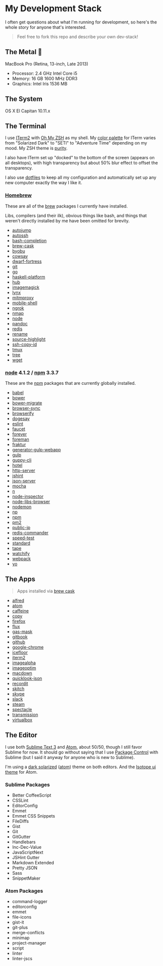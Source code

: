 # My Development Stack

I often get questions about what I'm running for development, so here's the whole story for anyone that's interested.

> Feel free to fork this repo and describe your own dev-stack!

## The Metal :metal:

MacBook Pro (Retina, 13-inch, Late 2013)
- Processor: 2.4 GHz Intel Core i5
- Memory: 16 GB 1600 MHz DDR3
- Graphics: Intel Iris 1536 MB

## The System

OS X El Capitan 10.11.x

## The Terminal

I use [ITerm2][iterm2] with [Oh My ZSH][ohmyzsh] as my shell. My [color palette][termcolors] for ITerm varies from "Solarized Dark" to "SETI" to "Adventure Time" depending on my mood. My ZSH theme is [purity][purity].

I also have ITerm set up "docked" to the bottom of the screen (appears on all desktops), with high transparency but about 50% blur effect to offset the transparency.

I also use [dotfiles][dotfiles] to keep all my configuration and automatically set up any new computer exactly the way I like it.

### [Homebrew][brew]

These are all of the [brew][brew] packages I currently have installed.

Libs, compilers (and their ilk), obvious things like bash, and things that weren't directly installed by me have been omitted for brevity.

- [autojump][autojump]
- [autossh][autossh]
- [bash-completion][bash-completion]
- [brew-cask][brew-cask]
- [byobu][byobu]
- [cowsay][cowsay]
- [dwarf-fortress][dwarf-fortress]
- [git][git]
- [go][go]
- [haskell-platform][haskell-platform]
- [hub][hub]
- [imagemagick][imagemagick]
- [lynx][lynx]
- [mitmproxy][mitmproxy]
- [mobile-shell][mobile-shell]
- [ngrok][ngrok]
- [nmap][nmap]
- [node][node]
- [pandoc][pandoc]
- [redis][redis]
- [rename][rename]
- [source-highlight][source-highlight]
- [ssh-copy-id][ssh-copy-id]
- [tmux][tmux]
- [tree][tree]
- [wget][wget]

### [node][nodejs] 4.1.2 / [npm][npm] 3.3.7

These are the [npm][npm] packages that are currently globally installed.

- [babel][babel]
- [bower][bower]
- [bower-migrate][bower-migrate]
- [browser-sync][browser-sync]
- [browserify][browserify]
- [dogesay][dogesay]
- [eslint][eslint]
- [faucet][faucet]
- [forever][forever]
- [foreman][foreman]
- [fraktur][fraktur]
- [generator-gulp-webapp][generator-gulp-webapp]
- [gulp][gulp]
- [guppy-cli][guppy-cli]
- [hotel][hotel]
- [http-server][http-server]
- [jshint][jshint]
- [json-server][json-server]
- [mocha][mocha]
- [n][n]
- [node-inspector][node-inspector]
- [node-libs-browser][node-libs-browser]
- [nodemon][nodemon]
- [np][np]
- [npm][npmnpm]
- [pm2][pm2]
- [public-ip][public-ip]
- [redis-commander][redis-commander]
- [speed-test][speed-test]
- [standard][standard]
- [tape][tape]
- [watchify][watchify]
- [webpack][webpack]
- [yo][yo]

## The Apps

> Apps installed via [brew cask][caskroom]

- [alfred][alfred]
- [atom][atom]
- [caffeine][caffeine]
- [copy][copy]
- [firefox][firefox]
- [flux][flux]
- [gas-mask][gas-mask]
- [gitbook][gitbook]
- [github][github]
- [google-chrome][google-chrome]
- [icefloor][icefloor]
- [iterm2][iterm2]
- [imagealpha][imagealpha]
- [imageoptim][imageoptim]
- [macdown][macdown]
- [quicklook-json][quicklook-json]
- [recordit][recordit]
- [skitch][skitch]
- [skype][skype]
- [slack][slack]
- [steam][steam]
- [spectacle][spectacle]
- [transmission][transmission]
- [virtualbox][virtualbox]

## The Editor

I use both [Sublime Text 3][sublimetext] and [Atom][atomio], about 50/50, though I still favor Sublime for now. It should go without saying that I use [Package Control][packagecontrol] with Sublime (but I said it anyway for anyone who is new to Sublime).

I'm using a [dark solarized][sublimesolar] ([atom][atomsolar]) theme on both editors. And the [Isotope ui theme][isotope] for Atom.

### Sublime Packages

- Better CoffeeScript
- CSSLint
- EditorConfig
- Emmet
- Emmet CSS Snippets
- FileDiffs
- Gist
- Git
- GitGutter
- Handlebars
- Inc-Dec-Value
- JavaScriptNext
- JSHint Gutter
- Markdown Extended
- Pretty JSON
- Sass
- SnippetMaker

### Atom Packages

- command-logger
- editorconfig
- emmet
- file-icons
- gist-it
- git-plus
- merge-conflicts
- minimap
- project-manager
- script
- linter
- linter-jscs

[brew]: http://brew.sh
[tree]: http://brewformulas.org/tree
[bash-completion]: http://brewformulas.org/bash-completion
[cowsay]: http://brewformulas.org/cowsay
[git]: http://brewformulas.org/git
[haskell-platform]: http://brewformulas.org/haskell-platform
[mitmproxy]: http://brewformulas.org/mitmproxy
[ngrok]: http://brewformulas.org/ngrok
[hub]: http://brewformulas.org/hub
[mobile-shell]: http://brewformulas.org/mobile-shell
[nmap]: http://brewformulas.org/nmap
[brew-cask]: http://brewformulas.org/brew-cask
[dwarf-fortress]: http://brewformulas.org/dwarf-fortress
[node]: http://brewformulas.org/node
[source-highlight]: http://brewformulas.org/source-highlight
[wget]: http://brewformulas.org/wget
[byobu]: http://brewformulas.org/byobu
[imagemagick]: http://brewformulas.org/imagemagick
[pandoc]: http://brewformulas.org/pandoc
[autojump]: http://brewformulas.org/autojump
[redis]: http://brewformulas.org/redis
[ssh-copy-id]: http://brewformulas.org/ssh-copy-id
[autossh]: http://brewformulas.org/autossh
[go]: http://brewformulas.org/go
[lynx]: http://brewformulas.org/lynx
[rename]: http://brewformulas.org/rename
[tmux]: http://brewformulas.org/tmux
[nodejs]: https://nodejs.org
[npm]: https://npmjs.com
[babel]: https://npmjs.com/babel
[bower]: https://npmjs.com/bower
[bower-migrate]: https://npmjs.com/bower-migrate
[dogesay]: https://npmjs.com/dogesay
[eslint]: https://npmjs.com/eslint
[faucet]: https://npmjs.com/faucet
[forever]: https://npmjs.com/forever
[foreman]: https://github.com/strongloop/node-foreman
[fraktur]: https://npmjs.com/fraktur
[generator-gulp-webapp]: https://npmjs.com/generator-gulp-webapp
[gulp]: https://npmjs.com/gulp
[guppy-cli]: https://npmjs.com/guppy-cli
[hotel]: https://npmjs.com/hotel
[http-server]: https://npmjs.com/http-server
[jshint]: https://npmjs.com/jshint
[json-server]: https://npmjs.com/json-server
[mocha]: https://npmjs.com/mocha
[n]: https://npmjs.com/n
[node-inspector]: https://npmjs.com/node-inspector
[node-libs-browser]: https://npmjs.com/node-libs-browser
[nodemon]: https://npmjs.com/nodemon
[npmnpm]: https://npmjs.com/npm
[pm2]: https://npmjs.com/pm2
[redis-commander]: https://npmjs.com/redis-commander
[standard]: https://npmjs.com/standard
[tape]: https://npmjs.com/tape
[webpack]: https://npmjs.com/webpack
[yo]: https://npmjs.com/yo
[caskroom]: http://caskroom.io
[caffeine]: http://caskroom.io/search?q=caffeine
[alfred]: http://caskroom.io/search?q=alfred
[atom]: http://caskroom.io/search?q=atom
[copy]: http://caskroom.io/search?q=copy
[firefox]: http://caskroom.io/search?q=firefox
[flux]: http://caskroom.io/search?q=flux
[gas-mask]: http://caskroom.io/search?q=gas-mask
[gitbook]: http://caskroom.io/search?q=gitbook
[github]: http://caskroom.io/search?q=github
[google-chrome]: http://caskroom.io/search?q=google-chrome
[icefloor]: http://caskroom.io/search?q=icefloor
[iterm2]: http://caskroom.io/search?q=iterm2
[imagealpha]: http://caskroom.io/search?q=imagealpha
[imageoptim]: http://caskroom.io/search?q=imageoptim
[macdown]: http://caskroom.io/search?q=macdown
[quicklook-json]: http://caskroom.io/search?q=quicklook-json
[recordit]: http://caskroom.io/search?q=recordit
[skitch]: http://caskroom.io/search?q=skitch
[skype]: http://caskroom.io/search?q=skype
[slack]: http://caskroom.io/search?q=slack
[steam]: http://caskroom.io/search?q=steam
[spectacle]: http://caskroom.io/search?q=spectacle
[transmission]: http://caskroom.io/search?q=transmission
[virtualbox]: http://caskroom.io/search?q=virtualbox
[sublimetext]: https://www.sublimetext.com/3
[atomio]: https://atom.io
[sublimesolar]: https://packagecontrol.io/packages/Theme%20-%20Sodarized
[atomsolar]: https://atom.io/themes/solarized-dark-apparent-ui-successor
[packagecontrol]: https://packagecontrol.io
[isotope]: https://atom.io/themes/isotope-ui
[ohmyzsh]: http://ohmyz.sh
[termcolors]: https://github.com/mbadolato/iTerm2-Color-Schemes
[purity]: https://github.com/therealklanni/purity
[dotfiles]: https://dotfiles.github.io
[watchify]: https://npmjs.com/watchify
[np]: https://npmjs.com/np
[browserify]: https://npmjs.com/browserify
[public-ip]: https://npmjs.com/public-ip
[speed-test]: https://npmjs.com/speed-test
[browser-sync]: https://npmjs.com/browser-sync
